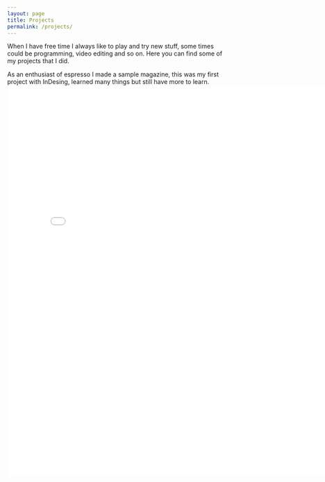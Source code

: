 ```yaml
---
layout: page
title: Projects
permalink: /projects/
---
```

When I have free time I always like to play and try new stuff, some times could be programming, video editing and so on. 
Here you can find some of my projects that I did.










As an enthusiast of espresso I made a sample magazine, this was my first project with InDesing, learned many things but still have more to learn. 
<embed src="../files/EspressoMagazineTes.pdf" width="800px" height="900px" />
